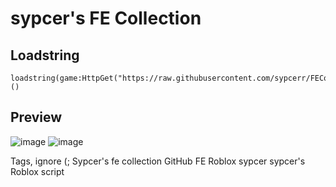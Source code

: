 # sypcer's FE Collection
## Loadstring
```
loadstring(game:HttpGet("https://raw.githubusercontent.com/sypcerr/FECollection/refs/heads/main/script.lua",true))()
```
## Preview 
![image](https://github.com/user-attachments/assets/618e95a9-8587-4195-8eef-72907051c6d7)
![image](https://github.com/user-attachments/assets/556f0783-c60e-42d8-b634-9e70bdaa06b0)




Tags, ignore (;
Sypcer's fe collection GitHub
FE Roblox 
sypcer
sypcer's
Roblox script
